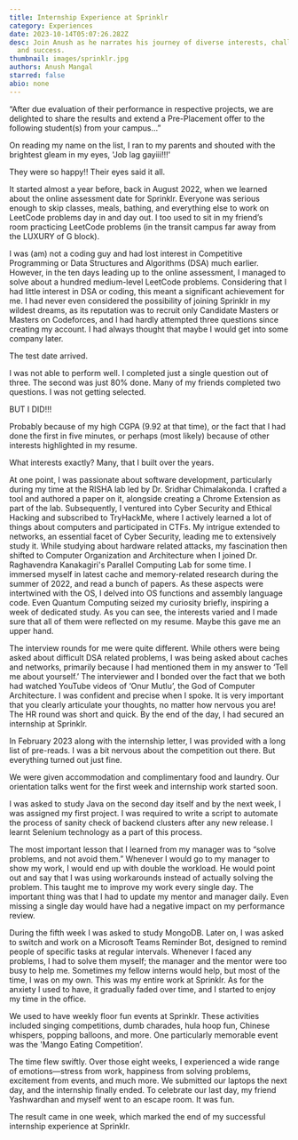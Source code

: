 ```yaml
---
title: Internship Experience at Sprinklr
category: Experiences
date: 2023-10-14T05:07:26.282Z
desc: Join Anush as he narrates his journey of diverse interests, challenges,
  and success.
thumbnail: images/sprinklr.jpg
authors: Anush Mangal
starred: false
abio: none
---
```


<!--StartFragment-->

“After due evaluation of their performance in respective projects, we are delighted to share the results and extend a Pre-Placement offer to the following student(s) from your campus…”

On reading my name on the list, I ran to my parents and shouted with the brightest gleam in my eyes, 'Job lag gayiii!!!'

They were so happy!! Their eyes said it all.

It started almost a year before, back in August 2022, when we learned about the online assessment date for Sprinklr. Everyone was serious enough to skip classes, meals, bathing, and everything else to work on LeetCode problems day in and day out. I too used to sit in my friend’s room practicing LeetCode problems (in the transit campus far away from the LUXURY of G block).

I was (am) not a coding guy and had lost interest in Competitive Programming or Data Structures and Algorithms (DSA) much earlier. However, in the ten days leading up to the online assessment, I managed to solve about a hundred medium-level LeetCode problems. Considering that I had little interest in DSA or coding, this meant a significant achievement for me. I had never even considered the possibility of joining Sprinklr in my wildest dreams, as its reputation was to recruit only Candidate Masters or Masters on Codeforces, and I had hardly attempted three questions since creating my account. I had always thought that maybe I would get into some company later.

The test date arrived.

I was not able to perform well. I completed just a single question out of three. The second was just 80% done. Many of my friends completed two questions. I was not getting selected.

BUT I DID!!!

Probably because of my high CGPA (9.92 at that time), or the fact that I had done the first in five minutes, or perhaps (most likely) because of other interests highlighted in my resume.

What interests exactly? Many, that I built over the years.

At one point, I was passionate about software development, particularly during my time at the RISHA lab led by Dr. Sridhar Chimalakonda. I crafted a tool and authored a paper on it, alongside creating a Chrome Extension as part of the lab. Subsequently, I ventured into Cyber Security and Ethical Hacking and subscribed to TryHackMe, where I actively learned a lot of things about computers and participated in CTFs. My intrigue extended to networks, an essential facet of Cyber Security, leading me to extensively study it. While studying about hardware related attacks, my fascination then shifted to Computer Organization and Architecture when I joined Dr. Raghavendra Kanakagiri's Parallel Computing Lab for some time. I immersed myself in latest cache and memory-related research during the summer of 2022, and read a bunch of papers. As these aspects were intertwined with the OS, I delved into OS functions and assembly language code. Even Quantum Computing seized my curiosity briefly, inspiring a week of dedicated study. As you can see, the interests varied and I made sure that all of them were reflected on my resume. Maybe this gave me an upper hand.

The interview rounds for me were quite different. While others were being asked about difficult DSA related problems, I was being asked about caches and networks, primarily because I had mentioned them in my answer to ‘Tell me about yourself.’ The interviewer and I bonded over the fact that we both had watched YouTube videos of ‘Onur Mutlu’, the God of Computer Architecture. I was confident and precise when I spoke. It is very important that you clearly articulate your thoughts, no matter how nervous you are!  The HR round was short and quick. By the end of the day, I had secured an internship at Sprinklr.

In February 2023 along with the internship letter, I was provided with a long list of pre-reads. I was a bit nervous about the competition out there. But everything turned out just fine.

We were given accommodation and complimentary food and laundry. Our orientation talks went for the first week and internship work started soon.

I was asked to study Java on the second day itself and by the next week, I was assigned my first project. I was required to write a script to automate the process of sanity check of backend clusters after any new release. I learnt Selenium technology as a part of this process.

The most important lesson that I learned from my manager was to “solve problems, and not avoid them.” Whenever I would go to my manager to show my work, I would end up with double the workload. He would point out and say that I was using workarounds instead of actually solving the problem. This taught me to improve my work every single day. The important thing was that I had to update my mentor and manager daily. Even missing a single day would have had a negative impact on my performance review.

During the fifth week I was asked to study MongoDB. Later on, I was asked to switch and work on a Microsoft Teams Reminder Bot, designed to remind people of specific tasks at regular intervals. Whenever I faced any problems, I had to solve them myself; the manager and the mentor were too busy to help me. Sometimes my fellow interns would help, but most of the time, I was on my own. This was my entire work at Sprinklr. As for the anxiety I used to have, it gradually faded over time, and I started to enjoy my time in the office.

We used to have weekly floor fun events at Sprinklr. These activities included singing competitions, dumb charades, hula hoop fun, Chinese whispers, popping balloons, and more. One particularly memorable event was the 'Mango Eating Competition’.

The time flew swiftly. Over those eight weeks, I experienced a wide range of emotions—stress from work, happiness from solving problems, excitement from events, and much more. We submitted our laptops the next day, and the internship finally ended. To celebrate our last day, my friend Yashwardhan and myself went to an escape room. It was fun.

The result came in one week, which marked the end of my successful internship experience at Sprinklr.

<!--EndFragment-->
